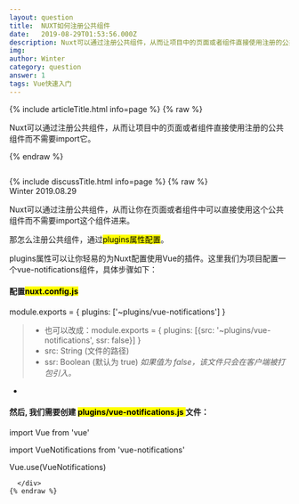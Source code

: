 ```yaml
---
layout: question
title:  NUXT如何注册公共组件
date:   2019-08-29T01:53:56.000Z
description: Nuxt可以通过注册公共组件，从而让项目中的页面或者组件直接使用注册的公共组件而不需要import它。...
img: 
author: Winter
category: question
answer: 1
tags: Vue快速入门
---
```

<div class="article-root">
  <div class="article">
    {% include articleTitle.html info=page %}
    {% raw %}
    <div class="article-content"><p>Nuxt可以通过注册公共组件，从而让项目中的页面或者组件直接使用注册的公共组件而不需要import它。</p></div>
    {% endraw %}
  </div>
  <p style="height: 0;width:0;overflow: hidden;"> 第125篇《NUXT如何注册公共组件》来自Winter(https://github.com/aiyld/aiyld.github.io)的站点</p>
  <div class="discuss-wrapper">
    {% include discussTitle.html info=page %}
    {% raw %}
    <div class="discuss-item">
        <div class="discuss-parent">
          <div class="discuss-meta">
            <span class="discuss-user">Winter</span>
            <span class="discuss-time">2019.08.29</span>
          </div>
          <div class="discuss-comment"><p>Nuxt可以通过注册公共组件，从而让你在页面或者组件中可以直接使用这个公共组件而不需要import这个组件进来。</p><p>那怎么注册公共组件，通过<mark class="pen-red">plugins属性配置</mark>。</p><p>plugins属性可以让你轻易的为Nuxt配置使用Vue的插件。这里我们为项目配置一个vue-notifications组件，具体步骤如下：</p><h4>配置<mark class="pen-red">nuxt.config.js</mark></h4><p>module.exports = { plugins: ['~plugins/vue-notifications'] }</p><blockquote><ul><li>也可以改成：module.exports = { plugins: [{src: '~plugins/vue-notifications', ssr: false}] }</li><li>src: String (文件的路径)</li><li>ssr: Boolean (默认为 true) <i>如果值为 false，该文件只会在客户端被打包引入。</i></li></ul></blockquote><ul><li>&nbsp;</li></ul><h4>然后, 我们需要创建 <mark class="pen-red">plugins/vue-notifications.js </mark>文件：</h4><p>import Vue from 'vue'</p><p>import VueNotifications from 'vue-notifications'</p><p>Vue.use(VueNotifications)</p></div>
        </div>
        
      </div>
    {% endraw %}
  </div>
<div>
